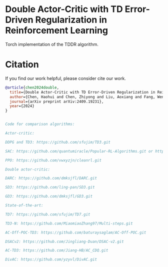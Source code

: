 # Double Actor-Critic with TD Error-Driven Regularization in Reinforcement Learning
Torch implementation of the TDDR algorithm.

# Citation
If you find our work helpful, please consider cite our work.

```bibtex
@article{chen2024double,
  title={Double Actor-Critic with TD Error-Driven Regularization in Reinforcement Learning},
  author={Chen, Haohui and Chen, Zhiyong and Liu, Aoxiang and Fang, Wentuo},
  journal={arXiv preprint arXiv:2409.19231},
  year={2024}
}


Code for comparison algorithms:

Actor-critic:

DDPG and TD3: https://github.com/sfujim/TD3.git

SAC: https://github.com/quantumiracle/Popular-RL-Algorithms.git or https://github.com/vwxyzjn/cleanrl.git

PPO: https://github.com/vwxyzjn/cleanrl.git

Double actor-critic:

DARC: https://github.com/dmksjfl/DARC.git

SD3: https://github.com/ling-pan/SD3.git

GD3: https://github.com/dmksjfl/GD3.git

State-of-the-art:

TD7: https://github.com/sfujim/TD7.git

TD3-N: https://github.com/MiaomiaoZhang97/Multi-steps.git

AC-Off-POC-TD3: https://github.com/baturaysaglam/AC-Off-POC.git

DSACv2: https://github.com/Jingliang-Duan/DSAC-v2.git

AC-TD3: https://github.com/Jiang-HB/AC_CDQ.git

DivAC: https://github.com/yzyvl/DivAC.git


